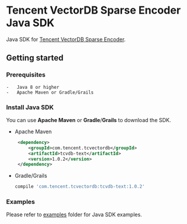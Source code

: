 # Tencent VectorDB Sparse Encoder Java SDK

Java SDK for [Tencent VectorDB Sparse Encoder](https://cloud.tencent.com/product/vdb).

## Getting started


### Prerequisites

    -   Java 8 or higher
    -   Apache Maven or Gradle/Grails

### Install Java SDK

You can use **Apache Maven** or **Gradle**/**Grails** to download the SDK.

   - Apache Maven

       ```xml
        <dependency>
            <groupId>com.tencent.tcvectordb</groupId>
            <artifactId>tcvdb-text</artifactId>
            <version>1.0.2</version>
        </dependency>
       ```

   - Gradle/Grails

        ```gradle
        compile 'com.tencent.tcvectordb:tcvdb-text:1.0.2'
        ```

### Examples

Please refer to [examples](src/main/java/com/tencent/tcvdbtext/example.java) folder for Java SDK examples.